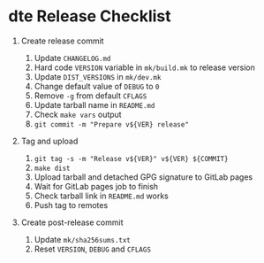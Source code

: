 dte Release Checklist
=====================

1. Create release commit
   1. Update `CHANGELOG.md`
   2. Hard code `VERSION` variable in `mk/build.mk` to release version
   3. Update `DIST_VERSIONS` in `mk/dev.mk`
   4. Change default value of `DEBUG` to `0`
   5. Remove `-g` from default `CFLAGS`
   6. Update tarball name in `README.md`
   7. Check `make vars` output
   8. `git commit -m "Prepare v${VER} release"`

2. Tag and upload
   1. `git tag -s -m "Release v${VER}" v${VER} ${COMMIT}`
   2. `make dist`
   3. Upload tarball and detached GPG signature to GitLab pages
   4. Wait for GitLab pages job to finish
   5. Check tarball link in `README.md` works
   6. Push tag to remotes

3. Create post-release commit
   1. Update `mk/sha256sums.txt`
   2. Reset `VERSION`, `DEBUG` and `CFLAGS`
